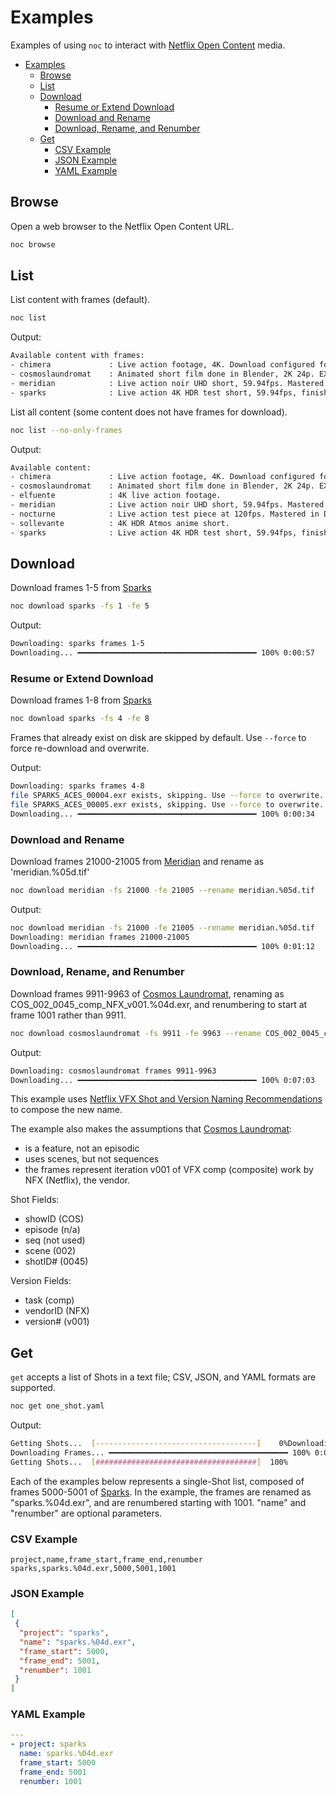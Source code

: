 # Examples

Examples of using `noc` to interact with [Netflix Open Content](https://opencontent.netflix.com/) media.

- [Examples](#examples)
  - [Browse](#browse)
  - [List](#list)
  - [Download](#download)
    - [Resume or Extend Download](#resume-or-extend-download)
    - [Download and Rename](#download-and-rename)
    - [Download, Rename, and Renumber](#download-rename-and-renumber)
  - [Get](#get)
    - [CSV Example](#csv-example)
    - [JSON Example](#json-example)
    - [YAML Example](#yaml-example)

## Browse

Open a web browser to the Netflix Open Content URL.

```bash
noc browse
```

## List

List content with frames (default).

```bash
noc list
```

Output:

```bash
Available content with frames:
- chimera             : Live action footage, 4K. Download configured for the 23.98fps frame rate version. TIFF files.
- cosmoslaundromat    : Animated short film done in Blender, 2K 24p. EXR files.
- meridian            : Live action noir UHD short, 59.94fps. Mastered in Dolby Vision HDR. TIFF files.
- sparks              : Live action 4K HDR test short, 59.94fps, finished at 4000 nits. ACES EXR files.
```

List all content (some content does not have frames for download).

```bash
noc list --no-only-frames
```

Output:

```bash
Available content:
- chimera             : Live action footage, 4K. Download configured for the 23.98fps frame rate version. TIFF files.
- cosmoslaundromat    : Animated short film done in Blender, 2K 24p. EXR files.
- elfuente            : 4K live action footage.
- meridian            : Live action noir UHD short, 59.94fps. Mastered in Dolby Vision HDR. TIFF files.
- nocturne            : Live action test piece at 120fps. Mastered in Dolby Vision HDR and Dolby Atmos.
- sollevante          : 4K HDR Atmos anime short.
- sparks              : Live action 4K HDR test short, 59.94fps, finished at 4000 nits. ACES EXR files.
```

## Download

Download frames 1-5 from [Sparks](https://opencontent.netflix.com/#h.d0oh6u8prqhe)

```bash
noc download sparks -fs 1 -fe 5
```

Output:

```bash
Downloading: sparks frames 1-5
Downloading... ━━━━━━━━━━━━━━━━━━━━━━━━━━━━━━━━━━━━━━━━ 100% 0:00:57
```

### Resume or Extend Download

Download frames 1-8 from [Sparks](https://opencontent.netflix.com/#h.d0oh6u8prqhe)

```bash
noc download sparks -fs 4 -fe 8
```

Frames that already exist on disk are skipped by default. Use `--force` to force re-download and overwrite.

Output:

```bash
Downloading: sparks frames 4-8
file SPARKS_ACES_00004.exr exists, skipping. Use --force to overwrite.
file SPARKS_ACES_00005.exr exists, skipping. Use --force to overwrite.
Downloading... ━━━━━━━━━━━━━━━━━━━━━━━━━━━━━━━━━━━━━━━━ 100% 0:00:34
```

### Download and Rename

Download frames 21000-21005 from [Meridian](https://opencontent.netflix.com/#h.fzfk5hndrb9w) and rename as 'meridian.%05d.tif'

```bash
noc download meridian -fs 21000 -fe 21005 --rename meridian.%05d.tif
```

Output:

```bash
noc download meridian -fs 21000 -fe 21005 --rename meridian.%05d.tif
Downloading: meridian frames 21000-21005
Downloading... ━━━━━━━━━━━━━━━━━━━━━━━━━━━━━━━━━━━━━━━━ 100% 0:01:12
```

### Download, Rename, and Renumber

Download frames 9911-9963 of [Cosmos Laundromat](https://opencontent.netflix.com/#h.uyzoa2bivz2j), renaming as COS_002_0045_comp_NFX_v001.%04d.exr, and renumbering to start at frame 1001 rather than 9911.

```bash
noc download cosmoslaundromat -fs 9911 -fe 9963 --rename COS_002_0045_comp_NFX_v001.%04d.exr --renumber 1001
```

Output:

```bash
Downloading: cosmoslaundromat frames 9911-9963
Downloading... ━━━━━━━━━━━━━━━━━━━━━━━━━━━━━━━━━━━━━━━━ 100% 0:07:03
```

This example uses [Netflix VFX Shot and Version Naming Recommendations](https://partnerhelp.netflixstudios.com/hc/en-us/articles/360057627473-VFX-Shot-and-Version-Naming-Recommendations) to compose the new name.

The example also makes the assumptions that [Cosmos Laundromat](https://opencontent.netflix.com/#h.uyzoa2bivz2j):

- is a feature, not an episodic
- uses scenes, but not sequences
- the frames represent iteration v001 of VFX comp (composite) work by NFX (Netflix), the vendor.

Shot Fields:

- showID (COS)
- episode (n/a)
- seq (not used)
- scene (002)
- shotID# (0045)

Version Fields:

- task (comp)
- vendorID (NFX)
- version# (v001)

## Get

`get` accepts a list of Shots in a text file; CSV, JSON, and YAML formats are supported.

```bash
noc get one_shot.yaml
```

Output:

```bash
Getting Shots...  [------------------------------------]    0%Downloading: sparks frames 5000-5001
Downloading Frames... ━━━━━━━━━━━━━━━━━━━━━━━━━━━━━━━━━━━━━━━━ 100% 0:00:23
Getting Shots...  [####################################]  100%
```

Each of the examples below represents a single-Shot list, composed of frames 5000-5001 of [Sparks](https://opencontent.netflix.com/#h.d0oh6u8prqhe). In the example, the frames are renamed as "sparks.%04d.exr", and are renumbered starting with 1001. "name" and "renumber" are optional parameters.

### CSV Example

```csv
project,name,frame_start,frame_end,renumber
sparks,sparks.%04d.exr,5000,5001,1001
```

### JSON Example

```json
[
 {
  "project": "sparks",
  "name": "sparks.%04d.exr",
  "frame_start": 5000,
  "frame_end": 5001,
  "renumber": 1001
 }
]
```

### YAML Example

```yaml
---
- project: sparks
  name: sparks.%04d.exr
  frame_start: 5000
  frame_end: 5001
  renumber: 1001
```
